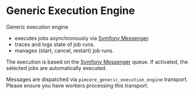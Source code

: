 # Generic Execution Engine

Generic execution engine
- executes jobs asynchronously via [Symfony Messenger](https://symfony.com/doc/current/messenger.html).
- traces and logs state of job runs.
- manages (start, cancel, restart) job runs.

The execution is based on the [Symfony Messenger](https://symfony.com/doc/current/messenger.html#consuming-messages-running-the-worker) queue.
If activated, the selected jobs are automatically executed.

Messages are dispatched via `pimcore_generic_execution_engine` transport. Please ensure you have workers processing this transport.